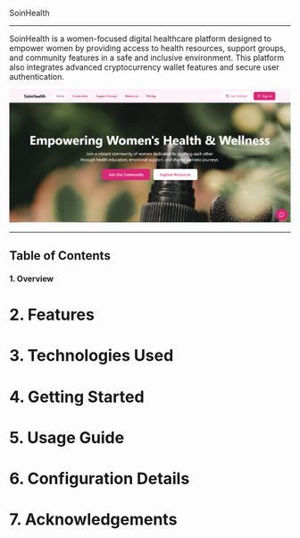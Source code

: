 SoinHealth

---
SoinHealth is a women-focused digital healthcare platform designed to empower women by providing access to health resources, support groups, and community features in a safe and inclusive environment. This platform also integrates advanced cryptocurrency wallet features and secure user authentication.

![SoinHealth Banner](src/assets/soinpic.PNG)

---
## Table of Contents
#### 1. Overview
# 2. Features
# 3. Technologies Used
# 4. Getting Started
# 5. Usage Guide
# 6. Configuration Details
# 7. Acknowledgements

